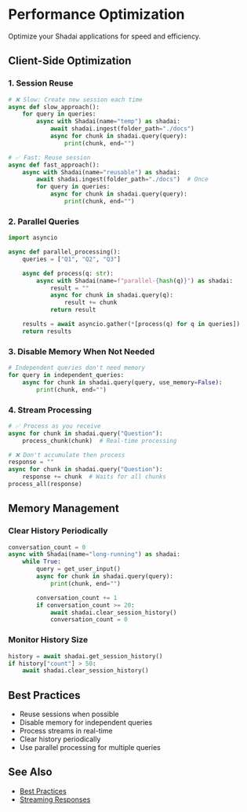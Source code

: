# Performance Optimization

Optimize your Shadai applications for speed and efficiency.

## Client-Side Optimization

### 1. Session Reuse

```python
# ❌ Slow: Create new session each time
async def slow_approach():
    for query in queries:
        async with Shadai(name="temp") as shadai:
            await shadai.ingest(folder_path="./docs")
            async for chunk in shadai.query(query):
                print(chunk, end="")

# ✅ Fast: Reuse session
async def fast_approach():
    async with Shadai(name="reusable") as shadai:
        await shadai.ingest(folder_path="./docs")  # Once
        for query in queries:
            async for chunk in shadai.query(query):
                print(chunk, end="")
```

### 2. Parallel Queries

```python
import asyncio

async def parallel_processing():
    queries = ["Q1", "Q2", "Q3"]

    async def process(q: str):
        async with Shadai(name=f"parallel-{hash(q)}") as shadai:
            result = ""
            async for chunk in shadai.query(q):
                result += chunk
            return result

    results = await asyncio.gather(*[process(q) for q in queries])
    return results
```

### 3. Disable Memory When Not Needed

```python
# Independent queries don't need memory
for query in independent_queries:
    async for chunk in shadai.query(query, use_memory=False):
        print(chunk, end="")
```

### 4. Stream Processing

```python
# ✅ Process as you receive
async for chunk in shadai.query("Question"):
    process_chunk(chunk)  # Real-time processing

# ❌ Don't accumulate then process
response = ""
async for chunk in shadai.query("Question"):
    response += chunk  # Waits for all chunks
process_all(response)
```

## Memory Management

### Clear History Periodically

```python
conversation_count = 0
async with Shadai(name="long-running") as shadai:
    while True:
        query = get_user_input()
        async for chunk in shadai.query(query):
            print(chunk, end="")

        conversation_count += 1
        if conversation_count >= 20:
            await shadai.clear_session_history()
            conversation_count = 0
```

### Monitor History Size

```python
history = await shadai.get_session_history()
if history["count"] > 50:
    await shadai.clear_session_history()
```

## Best Practices

- Reuse sessions when possible
- Disable memory for independent queries
- Process streams in real-time
- Clear history periodically
- Use parallel processing for multiple queries

## See Also

- [Best Practices](best-practices.md)
- [Streaming Responses](../guides/streaming-responses.md)
